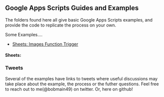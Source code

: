 ## Google Apps Scripts Guides and Examples
The folders found here all give basic Google Apps Scripts examples, and provide the code to replicate the process on your own.

Some Examples....
- [Sheets: Images Function Trigger](https://github.com/robbobfrh84/Tutorials_Examples/tree/master/google-development/_google-app-scripts/sheets_image-function-trigger)

#### Sheets:

### Tweets
Several of the examples have links to tweets where useful discussions may take place about the example, the process or the futher questions. Feel free to reach out to me(@bobmain49) on twitter. Or, here on github!
